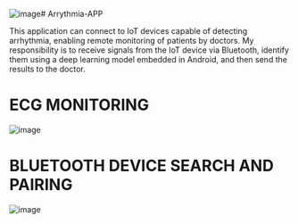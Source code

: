 ![image](https://github.com/macreai/Arrythmia-APP/assets/76419622/101b2033-f442-4b95-a389-c92772aaa5eb)# Arrythmia-APP

This application can connect to IoT devices capable of detecting arrhythmia,
enabling remote monitoring of patients by doctors. My responsibility is to receive
signals from the IoT device via Bluetooth, identify them using a deep learning
model embedded in Android, and then send the results to the doctor.

# ECG MONITORING
![image](https://github.com/macreai/Arrythmia-APP/assets/76419622/1c5a6172-99fb-4fef-8841-c709611ec18d)

# BLUETOOTH DEVICE SEARCH AND PAIRING
![image](https://github.com/macreai/Arrythmia-APP/assets/76419622/ae6eac0e-0a0e-4b15-ba66-b2c7e32ffbd5)

